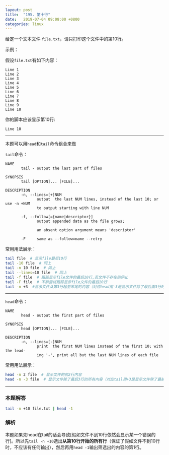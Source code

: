 ```yaml
---
layout: post
title:  "195. 第十行"
date:   2019-07-04 09:08:00 +0800
categories: linux
---
```


给定一个文本文件 `file.txt`，请只打印这个文件中的第10行。

示例：  

假设`file.txt`有如下内容：

```text
Line 1
Line 2
Line 3
Line 4
Line 5
Line 6
Line 7
Line 8
Line 9
Line 10
```

你的脚本应该显示第10行:  

```text
Line 10
```

---

本题可以用`head`和`tail`命令组合来做

`tail`命令：

```text
NAME
       tail - output the last part of files

SYNOPSIS
       tail [OPTION]... [FILE]...

DESCRIPTION
       -n, --lines=[+]NUM
              output  the last NUM lines, instead of the last 10; or use -n +NUM
              to output starting with line NUM

       -f, --follow[={name|descriptor}]
              output appended data as the file grows;

              an absent option argument means 'descriptor'

       -F     same as --follow=name --retry
```

常用用法展示：

```sh
tail file  # 显示file最后10行
tail -10 file  # 同上
tail -n 10 file  # 同上
tail --lines=10 file  # 同上
tail -f file  # 跟踪显示file文件的最后10行,若文件不存在则停止
tail -F file  # 不断尝试跟踪显示file文件的最后10行
tail -n +3  #显示文件从第3行起至末尾的内容（对应head用-3是显示文件除了最后面3行的所有内容）
```

---

`head`命令：

```text
NAME
       head - output the first part of files

SYNOPSIS
       head [OPTION]... [FILE]...

DESCRIPTION
       -n, --lines=[-]NUM
              print  the first NUM lines instead of the first 10; with the lead‐
              ing '-', print all but the last NUM lines of each file
```

常用用法展示：

```sh
head -n 2 file  # 显示文件的前2行内容
head -n -3 file  # 显示文件除了最后3行的所有内容（对应tail用+3是显示文件除了最前面3行的所有内容）
```

---

### 本题解答

```sh
tail -n +10 file.txt | head -1
```

### 解析

本题如果先head在tail的话会导致[假如文件不到10行依然会显示某一个错误的行]。所以先`tail -n +10`选出**从第10行开始的所有行**（保证了假如文件不到10行时，不应该有任何输出），然后再用`head -1`输出筛选出的内容的第1行。

